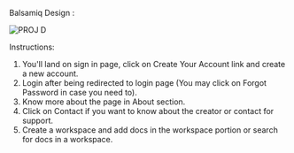 Balsamiq Design :

![PROJ D](https://user-images.githubusercontent.com/91591635/145665594-61dd6198-e33d-4a4e-b0d3-72db9774524b.jpg)

Instructions:
1. You'll land on sign in page, click on Create Your Account link and create a new account.
2. Login after being redirected to login page (You may click on Forgot Password in case you need to).
3. Know more about the page in About section.
4. Click on Contact if you want to know about the creator or contact for support.
5. Create a workspace and add docs in the workspace portion or search for docs in a workspace.
